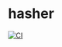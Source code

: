 # hasher

[![CI](https://github.com/GreyRuler/hasher/actions/workflows/main.yml/badge.svg)](https://github.com/GreyRuler/hasher/actions/workflows/main.yml)

